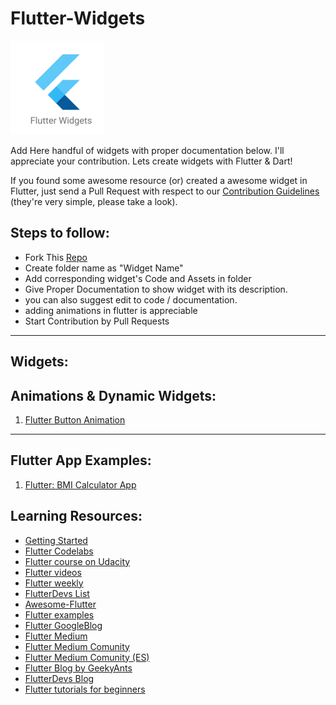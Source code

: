 # Flutter-Widgets

![Icon](/assets/ic.png)


Add Here handful of widgets with proper documentation below. I'll appreciate your contribution. Lets create widgets with Flutter & Dart!

If you found some awesome resource (or) created a awesome widget in Flutter, just send a Pull Request with respect to our [Contribution Guidelines](https://github.com/iamprakash13/Flutter-Widgets/contribution.md) (they're very simple, please take a look).


## Steps to follow:
* Fork This [Repo](https://github.com/iamprakash13/Flutter-Widgets/)
* Create folder name as "Widget Name"
* Add corresponding widget's Code and Assets in folder 
* Give Proper Documentation to show widget with its description.
* you can also suggest edit to code / documentation.
* adding animations in flutter is appreciable
* Start Contribution by Pull Requests
______
## Widgets:



## Animations & Dynamic Widgets:
1.  [Flutter Button Animation](https://github.com/afgprogrammer/Flutter-button-animation)



______

## Flutter App Examples:
1. [Flutter: BMI Calculator App ](https://github.com/imSanjaySoni/BMI-Calculator-with-flutter)


## Learning Resources:

+ [Getting Started](https://flutter.io/get-started/install/)
+ [Flutter Codelabs](https://codelabs.developers.google.com/?cat=Flutter)
+ [Flutter course on Udacity](https://www.udacity.com/course/build-native-mobile-apps-with-flutter--ud905)
+ [Flutter videos](https://www.youtube.com/playlist?list=PLOU2XLYxmsIJ7dsVN4iRuA7BT8XHzGtCr)
+ [Flutter weekly](https://us17.campaign-archive.com/?u=c8d8d18b6e2c6316ddc1d48a0&id=b2a9a6d738)
+ [FlutterDevs List](https://twitter.com/flutterfyi/lists/flutter-peeps)
+ [Awesome-Flutter](https://github.com/Solido/awesome-flutter)
+ [Flutter examples](https://github.com/flutter/flutter/tree/master/examples)
+ [Flutter GoogleBlog](https://developers.googleblog.com/search/label/flutter)
+ [Flutter Medium](https://medium.com/flutter)
+ [Flutter Medium Comunity](https://medium.com/flutter-community)
+ [Flutter Medium Comunity (ES)](https://medium.com/comunidad-flutter)
+ [Flutter Blog by GeekyAnts](https://blog.geekyants.com/flutter/home)
+ [FlutterDevs Blog](http://flutterdevs.com/blog/)
+ [Flutter tutorials for beginners](https://www.youtube.com/playlist?list=PL4cUxeGkcC9jLYyp2Aoh6hcWuxFDX6PBJ)
